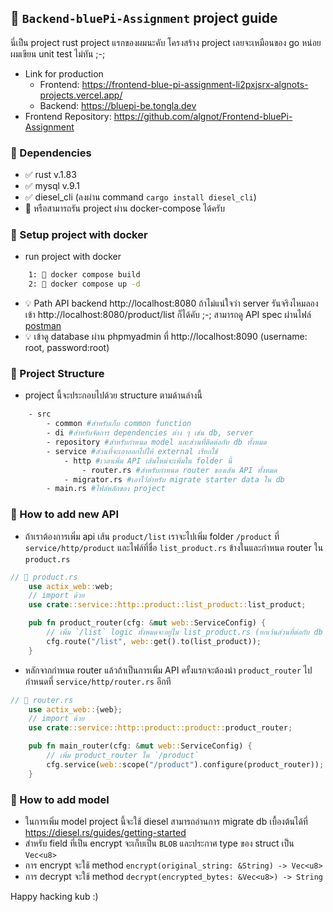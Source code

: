 ## 📙 `Backend-bluePi-Assignment` project guide

นี่เป็น project rust project แรกของผมนะคับ โครงสร้าง project เลยจะเหมือนของ go หน่อย ผมเขียน unit test ไม่ทัน ;-; 

- Link for production
    - Frontend: https://frontend-blue-pi-assignment-li2pxjsrx-algnots-projects.vercel.app/
    - Backend: https://bluepi-be.tongla.dev
- Frontend Repository: https://github.com/algnot/Frontend-bluePi-Assignment
  
### 📍 Dependencies
- ✅ rust v.1.83
- ✅ mysql v.9.1
- ✅ diesel_cli (ลงผ่าน command `cargo install diesel_cli`)
- 📄 หรือสามารถรัน project ผ่าน docker-compose ได้ครับ 

### 📁 Setup project with docker
- run project with docker
```bash
    1: 📄 docker compose build
    2: 📄 docker compose up -d
```
- 💡 Path API backend http://localhost:8080 ถ้าไม่แน่ใจว่า server รันจริงไหมลองเข้า http://localhost:8080/product/list ก็ได้คับ ;-; สามารถดู API spec ผ่านไฟล์ [postman](/postman_collection.json)
- 💡 เข้าดู database ผ่าน phpmyadmin ที่ http://localhost:8090 (username: root, password:root)

### 📁 Project Structure
- project นี้จะประกอบไปด้วย structure ตามด้านล่างนี้
```bash
    - src
        - common #สำหรับเก็บ common function  
        - di #สำหรับจัดการ dependencies ต่าง ๆ เช่น db, server
        - repository #สำหรับกำหนด model และส่วนที่ติดต่อกับ db ทั้งหมด
        - service #ส่วนที่จะเอาออกไปให้ external เรียกใช้
            - http #เวลาเพิ่ม API เส้นใหม่จะเพิ่มใน folder นี้
                - router.rs #สำหรับกำหนด router ของเส้น API ทั้งหมด
            - migrator.rs #เอาไว้สำหรับ migrate starter data ใน db 
        - main.rs #ไฟล์หลักของ project
```

### 📁 How to add new API
- ถ้าเราต้องการเพิ่ม api เส้น `product/list` เราจะไปเพิ่ม folder `/product` ที่ `service/http/product` และไฟล์ที่ชื่อ `list_product.rs` ข้างในและกำหนด router ใน `product.rs`

```rust
// 📄 product.rs
    use actix_web::web;
    // import ด้วย
    use crate::service::http::product::list_product::list_product;

    pub fn product_router(cfg: &mut web::ServiceConfig) {
        // เพิ่ม `/list` logic ทั้งหมดจะอยู่ใน list_product.rs (ยกเว้นส่วนที่ต่อกับ db จะทำผ่าน repository)
        cfg.route("/list", web::get().to(list_product));
    }
```
- หลักจากกำหนด router แล้วถ้าเป็นการเพิ่ม API ครั้งแรกจะต้องนำ `product_router` ไปกำหนดที่ `service/http/router.rs` อีกที
```rust
// 📄 router.rs
    use actix_web::{web};
    // import ด้วย
    use crate::service::http::product::product::product_router;

    pub fn main_router(cfg: &mut web::ServiceConfig) {
        // เพิ่ม product_router ใน `/product`
        cfg.service(web::scope("/product").configure(product_router));
    }
```

### 📁 How to add model
- ในการเพิ่ม model project นี้จะใช้ diesel สามารถอ่านการ migrate db เบื้องต้นได้ที่ https://diesel.rs/guides/getting-started
- สำหรับ field ที่เป็น encrypt จะเก็บเป็น `BLOB` และประกาศ type ของ struct เป็น `Vec<u8>`
- การ encrypt จะใช้ method `encrypt(original_string: &String) -> Vec<u8>`
- การ decrypt จะใช้ method `decrypt(encrypted_bytes: &Vec<u8>) -> String` 

Happy hacking kub :)
